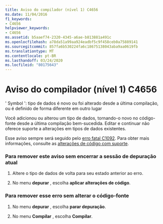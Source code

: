 ```yaml
---
title: Aviso do compilador (nível 1) C4656
ms.date: 11/04/2016
f1_keywords:
- C4656
helpviewer_keywords:
- C4656
ms.assetid: b5aaef74-2320-4345-a6ae-b813881a491c
ms.openlocfilehash: a78da51a99aa924eadbf5c9f458ceb0a75889141
ms.sourcegitcommit: 857fa6b530224fa6c18675138043aba9aa0619fb
ms.translationtype: MT
ms.contentlocale: pt-BR
ms.lasthandoff: 03/24/2020
ms.locfileid: "80175643"
---
```

# <a name="compiler-warning-level-1-c4656"></a>Aviso do compilador (nível 1) C4656

' Symbol ': tipo de dados é novo ou foi alterado desde a última compilação, ou é definido de forma diferente em outro lugar

Você adicionou ou alterou um tipo de dados, tornando-o novo no código-fonte desde a última compilação bem-sucedida. Editar e continuar não oferece suporte a alterações em tipos de dados existentes.

Esse aviso sempre será seguido pelo [erro fatal C1092](../../error-messages/compiler-errors-1/fatal-error-c1092.md). Para obter mais informações, consulte as [alterações de código com suporte](/visualstudio/debugger/supported-code-changes-cpp).

### <a name="to-remove-this-warning-without-ending-the-current-debug-session"></a>Para remover este aviso sem encerrar a sessão de depuração atual

1. Altere o tipo de dados de volta para seu estado anterior ao erro.

1. No menu **depurar** , escolha **aplicar alterações de código**.

### <a name="to-remove-this-error-without-changing-your-source-code"></a>Para remover esse erro sem alterar o código-fonte

1. No menu **depurar** , escolha **parar depuração**.

1. No menu **Compilar** , escolha **Compilar**.
